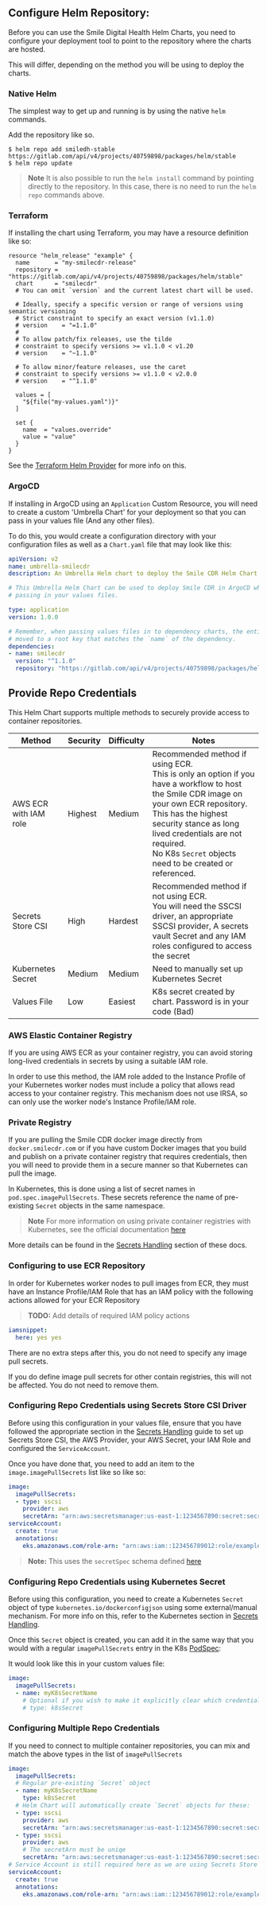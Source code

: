 ## Configure Helm Repository:

Before you can use the Smile Digital Health Helm Charts, you need to configure your
deployment tool to point to the repository where the charts are hosted.

This will differ, depending on the method you will be using to deploy the charts.

### Native Helm
The simplest way to get up and running is by using the native `helm` commands.

Add the repository like so.

```shell
$ helm repo add smiledh-stable https://gitlab.com/api/v4/projects/40759898/packages/helm/stable
$ helm repo update
```

> **Note** It is also possible to run the `helm install` command by pointing directly to the repository.
In this case, there is no need to run the `helm repo` commands above.

### Terraform
If installing the chart using Terraform, you may have a resource definition like so:

```
resource "helm_release" "example" {
  name       = "my-smilecdr-release"
  repository = "https://gitlab.com/api/v4/projects/40759898/packages/helm/stable"
  chart      = "smilecdr"
  # You can omit `version` and the current latest chart will be used.

  # Ideally, specify a specific version or range of versions using semantic versioning
  # Strict constraint to specify an exact version (v1.1.0)
  # version    = "=1.1.0"
  #
  # To allow patch/fix releases, use the tilde
  # constraint to specify versions >= v1.1.0 < v1.20
  # version    = "~1.1.0"

  # To allow minor/feature releases, use the caret
  # constraint to specify versions >= v1.1.0 < v2.0.0
  # version    = "^1.1.0"

  values = [
    "${file("my-values.yaml")}"
  ]

  set {
    name  = "values.override"
    value = "value"
  }
}
```

See the [Terraform Helm Provider](https://registry.terraform.io/providers/hashicorp/helm/latest/docs/resources/release) for more info on this.

### ArgoCD
If installing in ArgoCD using an `Application` Custom Resource, you will need to create a custom 'Umbrella Chart' for your deployment so that you can pass in your values file (And any other files).

To do this, you would create a configuration directory with your configuration files as well as a `Chart.yaml` file that may look like this:

```yaml
apiVersion: v2
name: umbrella-smilecdr
description: An Umbrella Helm chart to deploy the Smile CDR Helm Chart

# This Umbrella Helm Chart can be used to deploy Smile CDR in ArgoCD while
# passing in your values files.

type: application
version: 1.0.0

# Remember, when passing values files in to dependency charts, the entire yaml map needs to be
# moved to a root key that matches the `name` of the dependency.
dependencies:
- name: smilecdr
  version: "^1.1.0"
  repository: "https://gitlab.com/api/v4/projects/40759898/packages/helm/stable"
```

## Provide Repo Credentials
This Helm Chart supports multiple methods to securely provide access to container repositories.

| Method | Security | Difficulty | Notes |
|--------|----------|------------|-------|
|AWS ECR with IAM role|Highest|Medium|Recommended method if using ECR.<br>This is only an option if you have a workflow to host the Smile CDR image on your own ECR repository.<br>This has the highest security stance as long lived credentials are not required.<br>No K8s `Secret` objects need to be created or referenced.|
|Secrets Store CSI|High|Hardest|Recommended method if not using ECR.<br>You will need the SSCSI driver, an appropriate SSCSI provider, A secrets vault Secret and any IAM roles configured to access the secret|
|Kubernetes Secret|Medium|Medium|Need to manually set up Kubernetes Secret|
|Values File|Low|Easiest|K8s secret created by chart. Password is in your code (Bad)|

### AWS Elastic Container Registry
If you are using AWS ECR as your container registry, you can avoid storing long-lived credentials in secrets by using a suitable IAM role.

In order to use this method, the IAM role added to the Instance Profile of your Kubernetes worker nodes must include a policy that allows read access to your container registry. This mechanism does not use IRSA, so can only use the worker node's Instance Profile/IAM role.

### Private Registry
If you are pulling the Smile CDR docker image directly from `docker.smilecdr.com` or if you have custom Docker images that you build and publish on a private container registry that requires credentials, then you will need to provide them in a secure manner so that Kubernetes can pull the image.

In Kubernetes, this is done using a list of secret names in `pod.spec.imagePullSecrets`. These secrets reference the name of pre-existing `Secret` objects in the same namespace.

>**Note** For more information on using private container registries with
Kubernetes, see the official documentation [here](https://kubernetes.io/docs/tasks/configure-pod-container/pull-image-private-registry/)

More details can be found in the [Secrets Handling](./secrets/index.md) section of these docs.

### Configuring to use ECR Repository
In order for Kubernetes worker nodes to pull images from ECR, they must have an Instance Profile/IAM Role that has an IAM policy with the following actions allowed for your ECR Repository

>**TODO:** Add details of required IAM policy actions

```yaml
iamsnippet:
  here: yes yes
```

There are no extra steps after this, you do not need to specify any image pull secrets.

If you do define image pull secrets for other contain registries, this will not be affected. You do not need to remove them.
### Configuring Repo Credentials using Secrets Store CSI Driver
Before using this configuration in your values file, ensure that you have followed the appropriate section in the [Secrets Handling](./secrets/index.md#secrets-store-csi-driver) guide to set up Secrets Store CSI, the AWS Provider, your AWS Secret, your IAM Role and configured the `ServiceAccount`.

Once you have done that, you need to add an item to the `image.imagePullSecrets` list like so like so:

```yaml
image:
  imagePullSecrets:
  - type: sscsi
    provider: aws
    secretArn: "arn:aws:secretsmanager:us-east-1:1234567890:secret:secretname"
serviceAccount:
  create: true
  annotations:
    eks.amazonaws.com/role-arn: "arn:aws:iam::123456789012:role/example-role-name"
```

>**Note:** This uses the `secretSpec` schema defined [here](./secrets/configuring-secrets.md)

### Configuring Repo Credentials using Kubernetes Secret
Before using this configuration, you need to create a Kubernetes `Secret` object of type `kubernetes.io/dockerconfigjson` using some external/manual mechanism. For more info on this, refer to the Kubernetes section in [Secrets Handling](./secrets/index.md#kubernetes-secret).

Once this `Secret` object is created, you can add it in the same way that you would with a regular `imagePullSecrets` entry in the K8s [PodSpec](https://kubernetes.io/docs/reference/kubernetes-api/workload-resources/pod-v1/#PodSpec):

It would look like this in your custom values file:
```yaml
image:
  imagePullSecrets:
  - name: myK8sSecretName
    # Optional if you wish to make it explicitly clear which credential type you are using in your code
    # type: k8sSecret
```

### Configuring Multiple Repo Credentials
If you need to connect to multiple container repositories, you can mix and match the above types in the list of `imagePullSecrets`

```yaml
image:
  imagePullSecrets:
  # Regular pre-existing `Secret` object
  - name: myK8sSecretName
    type: k8sSecret
  # Helm Chart will automatically create `Secret` objects for these:
  - type: sscsi
    provider: aws
    secretArn: "arn:aws:secretsmanager:us-east-1:1234567890:secret:secretname"
  - type: sscsi
    provider: aws
    # The secretArn must be uniqe
    secretArn: "arn:aws:secretsmanager:us-east-1:1234567890:secret:secretname2"
# Service Account is still required here as we are using Secrets Store CSI
serviceAccount:
  create: true
  annotations:
    eks.amazonaws.com/role-arn: "arn:aws:iam::123456789012:role/example-role-name"
```
